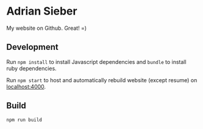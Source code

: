 # Adrian Sieber

My website on Github. Great! =)


## Development

Run `npm install` to install Javascript dependencies
and `bundle` to install ruby dependencies.

Run `npm start` to host and automatically rebuild website
(except resume) on
[localhost:4000](http://localhost:4000).


## Build

```
npm run build
```
